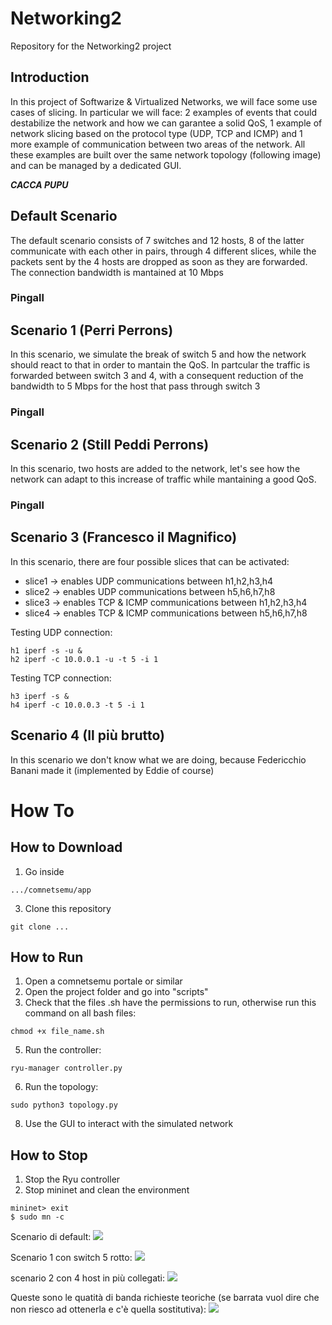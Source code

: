 # Networking2
Repository for the Networking2 project

## Introduction
In this project of Softwarize & Virtualized Networks, we will face some use cases of slicing. In particular we will face: 2 examples of events that could destabilize the network and how we can garantee a solid QoS, 1 example of network slicing based on the protocol type (UDP, TCP and ICMP) and 1 more example of communication between two areas of the network. All these examples are built over the same network topology (following image) and can be managed by a dedicated GUI.  

***CACCA PUPU***


## Default Scenario
The default scenario consists of 7 switches and 12 hosts, 8 of the latter communicate with each other in pairs, through 4 different slices, while the packets sent by the 4 hosts are dropped as soon as they are forwarded. The connection bandwidth is mantained at 10 Mbps
### Pingall



## Scenario 1 (Perri Perrons)
In this scenario, we simulate the break of switch 5 and how the network should react to that in order to mantain the QoS. In partcular the traffic is forwarded between switch 3 and 4, with a consequent reduction of the bandwidth to 5 Mbps for the host that pass through switch 3
### Pingall

## Scenario 2 (Still Peddi Perrons)
In this scenario, two hosts are added to the network, let's see how the network can adapt to this increase of traffic while mantaining a good QoS.
### Pingall

## Scenario 3 (Francesco il Magnifico)
In this scenario, there are four possible slices that can be activated:
  - slice1 &#8594; enables UDP communications between h1,h2,h3,h4
  - slice2 &#8594; enables UDP communications between h5,h6,h7,h8
  - slice3 &#8594; enables TCP & ICMP communications between h1,h2,h3,h4
  - slice4 &#8594; enables TCP & ICMP communications between h5,h6,h7,h8

Testing UDP connection:
```
h1 iperf -s -u &
h2 iperf -c 10.0.0.1 -u -t 5 -i 1
```  
Testing TCP connection:  
```
h3 iperf -s &
h4 iperf -c 10.0.0.3 -t 5 -i 1
```  

## Scenario 4 (Il più brutto)
In this scenario we don't know what we are doing, because Federicchio Banani made it (implemented by Eddie of course)

# How To 
## How to Download
1. Go inside  
``` 
.../comnetsemu/app 
```
3. Clone this repository  
``` 
git clone ... 
```

## How to Run
1. Open a comnetsemu portale or similar
2. Open the project folder and go into "scripts"
3. Check that the files .sh have the permissions to run, otherwise run this command on all bash files:  
``` 
chmod +x file_name.sh 
```
5. Run the controller:  
``` 
ryu-manager controller.py 
```
6. Run the topology:   
``` 
sudo python3 topology.py 
```
8. Use the GUI to interact with the simulated network

## How to Stop
1. Stop the Ryu controller
2. Stop mininet and clean the environment 
```
mininet> exit  
$ sudo mn -c
```


Scenario di default:
![](images/default.jpg)

Scenario 1 con switch 5 rotto:
![](images/scenario1.jpg)

scenario 2 con 4 host in più collegati:
![](images/scenario2.jpg)

Queste sono le quatità di banda richieste teoriche (se barrata vuol dire che non riesco ad ottenerla e c'è quella sostitutiva):
![](images/QoS.jpg)
